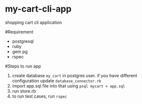 # my-cart-cli-app
shopping cart cli application

#Requirement
 - postgresql
 - ruby
 - gem pg
 - rspec


#Steps to run app
1. create database `my_cart` in postgres user. if you have different configuration update `database_connector.rb`
2. import app.sql file into that using `psql mycart < app.sql`
3. run store.rb
4. to run test cases, run `rspec`
